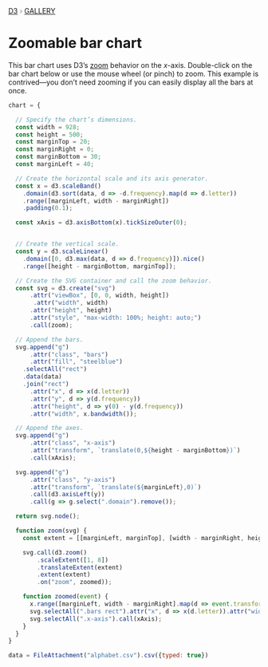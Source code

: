 <div style="color: grey; font: 13px/25.5px var(--sans-serif); text-transform: uppercase;"><h1 style="display: none;">Zoomable bar chart</h1><a href="https://d3js.org/">D3</a> › <a href="/@d3/gallery">Gallery</a></div>

# Zoomable bar chart

This bar chart uses D3’s [zoom](https://d3js.org/d3-zoom) behavior on the *x*-axis. Double-click on the bar chart below or use the mouse wheel (or pinch) to zoom. This example is contrived—you don’t need zooming if you can easily display all the bars at once.

```js echo
chart = {

  // Specify the chart’s dimensions.
  const width = 928;
  const height = 500;
  const marginTop = 20;
  const marginRight = 0;
  const marginBottom = 30;
  const marginLeft = 40;

  // Create the horizontal scale and its axis generator.
  const x = d3.scaleBand()
    .domain(d3.sort(data, d => -d.frequency).map(d => d.letter))
    .range([marginLeft, width - marginRight])
    .padding(0.1);

  const xAxis = d3.axisBottom(x).tickSizeOuter(0);


  // Create the vertical scale.
  const y = d3.scaleLinear()
    .domain([0, d3.max(data, d => d.frequency)]).nice()
    .range([height - marginBottom, marginTop]);

  // Create the SVG container and call the zoom behavior.
  const svg = d3.create("svg")
      .attr("viewBox", [0, 0, width, height])
       .attr("width", width)
      .attr("height", height)
      .attr("style", "max-width: 100%; height: auto;")
      .call(zoom);

  // Append the bars.
  svg.append("g")
      .attr("class", "bars")
      .attr("fill", "steelblue")
    .selectAll("rect")
    .data(data)
    .join("rect")
      .attr("x", d => x(d.letter))
      .attr("y", d => y(d.frequency))
      .attr("height", d => y(0) - y(d.frequency))
      .attr("width", x.bandwidth());

  // Append the axes.
  svg.append("g")
      .attr("class", "x-axis")
      .attr("transform", `translate(0,${height - marginBottom})`)
      .call(xAxis);

  svg.append("g")
      .attr("class", "y-axis")
      .attr("transform", `translate(${marginLeft},0)`)
      .call(d3.axisLeft(y))
      .call(g => g.select(".domain").remove());

  return svg.node();

  function zoom(svg) {
    const extent = [[marginLeft, marginTop], [width - marginRight, height - marginTop]];

    svg.call(d3.zoom()
        .scaleExtent([1, 8])
        .translateExtent(extent)
        .extent(extent)
        .on("zoom", zoomed));

    function zoomed(event) {
      x.range([marginLeft, width - marginRight].map(d => event.transform.applyX(d)));
      svg.selectAll(".bars rect").attr("x", d => x(d.letter)).attr("width", x.bandwidth());
      svg.selectAll(".x-axis").call(xAxis);
    }
  }
}
```

```js echo
data = FileAttachment("alphabet.csv").csv({typed: true})
```
